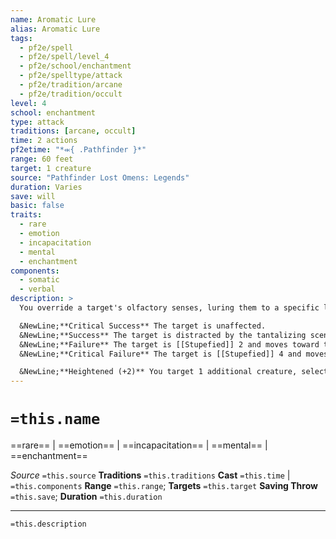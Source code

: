 ```yaml
---
name: Aromatic Lure
alias: Aromatic Lure
tags:
  - pf2e/spell
  - pf2e/spell/level_4
  - pf2e/school/enchantment
  - pf2e/spelltype/attack
  - pf2e/tradition/arcane
  - pf2e/tradition/occult
level: 4
school: enchantment
type: attack
traditions: [arcane, occult]
time: 2 actions
pf2etime: "*⬺{ .Pathfinder }*"
range: 60 feet
target: 1 creature
source: "Pathfinder Lost Omens: Legends"
duration: Varies
save: will
basic: false
traits:
  - rare
  - emotion
  - incapacitation
  - mental
  - enchantment
components:
  - somatic
  - verbal
description: >
  You override a target's olfactory senses, luring them to a specific location through tantalizing false scents. Select a single square within range that is not hazardous or occupied by a creature. The target is drawn to the selected location, becoming euphoric upon arrival. The target must attempt a Will save.

  &NewLine;**Critical Success** The target is unaffected.
  &NewLine;**Success** The target is distracted by the tantalizing scents, becoming [[Stupefied]] 1 for 1 round.
  &NewLine;**Failure** The target is [[Stupefied]] 2 and moves toward the selected location via the most direct route possible for 1 round, bypassing any obvious hazards and enemies in the way.
  &NewLine;**Critical Failure** The target is [[Stupefied]] 4 and moves to the selected location via the most direct route possible for 1 round, bypassing any obvious hazards and enemies in the way. If the creature reaches the destination, it must remain in that location for 1d4 rounds but can otherwise act normally.

  &NewLine;**Heightened (+2)** You target 1 additional creature, selecting a different square within range as their destination.
---
```

# `=this.name`
==rare== | ==emotion== | ==incapacitation== | ==mental== | ==enchantment==

*Source* `=this.source`
**Traditions** `=this.traditions`
**Cast** `=this.time` | `=this.components`
**Range** `=this.range`; **Targets** `=this.target`
**Saving Throw** `=this.save`; **Duration** `=this.duration`

***
`=this.description`